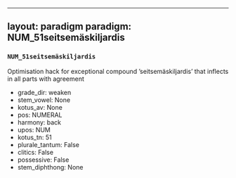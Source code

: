 
---
layout: paradigm
paradigm: NUM_51seitsemäskiljardis
---
### ` NUM_51seitsemäskiljardis `

Optimisation hack for exceptional compound ’seitsemäskiljardis’ that inflects in all parts with agreement
* grade_dir: weaken
* stem_vowel: None
* kotus_av: None
* pos: NUMERAL
* harmony: back
* upos: NUM
* kotus_tn: 51
* plurale_tantum: False
* clitics: False
* possessive: False
* stem_diphthong: None
